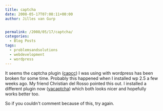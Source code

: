 ```yaml
---
title: captcha
date: 2008-05-17T07:08:11+00:00
author: Jilles van Gurp


permalink: /2008/05/17/captcha/
categories:
  - Blog Posts
tags:
  - problemsandsolutions
  - webdevelopment
  - wordpress
---
```

It seems the captcha plugin ([capcc](http://fuctweb.com/2007/06/15/capcc/)) I was using with wordpress has been broken for some time. Probably this happened when I installed wp 2.5 a few weeks ago. My friend Christian del Rosso pointed this out. I installed a different plugin now ([yacaptcha](http://wordpress.org/extend/plugins/yacaptcha/#post-2915)) which both looks nicer and hopefully works better too.

So if you couldn't comment because of this, try again.